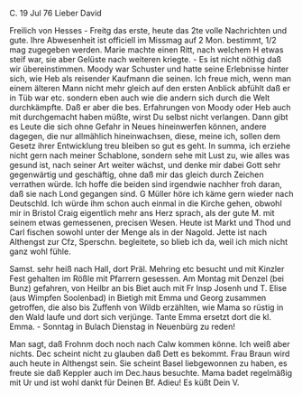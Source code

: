  C. 19 Jul 76
Lieber David

Freilich von Hesses - Freitg das erste, heute das 2te volle Nachrichten und gute. Ihre Abwesenheit ist officiell im Missmag auf 2 Mon. bestimmt, 1/2 mag zugegeben werden. Marie machte einen Ritt, nach welchem H etwas steif war, sie aber Gelüste nach weiteren kriegte. - Es ist nicht nöthig daß wir übereinstimmen. Moody war Schuster und hatte seine Erlebnisse hinter sich, wie Heb als reisender Kaufmann die seinen. Ich freue mich, wenn man einem älteren Mann nicht mehr gleich auf den ersten Anblick abfühlt daß er in Tüb war etc. sondern eben auch wie die andern sich durch die Welt durchkämpfte. Daß er aber die bes. Erfahrungen von Moody oder Heb auch mit durchgemacht haben müßte, wirst Du selbst nicht verlangen. Dann gibt es Leute die sich ohne Gefahr in Neues hineinwerfen können, andere dagegen, die nur allmählich hineinwachsen, diese, meine ich, sollen dem Gesetz ihrer Entwicklung treu bleiben so gut es geht. In summa, ich erziehe nicht gern nach meiner Schablone, sondern sehe mit Lust zu, wie alles was gesund ist, nach seiner Art weiter wächst, und denke mir dabei Gott sehr gegenwärtig und geschäftig, ohne daß mir das gleich durch Zeichen verrathen würde. Ich hoffe die beiden sind irgendwie nachher froh daran, daß sie nach Lond gegangen sind. 
G Müller höre ich käme gern wieder nach Deutschld. Ich würde ihm schon auch einmal in die Kirche gehen, obwohl mir in Bristol Craig eigentlich mehr ans Herz sprach, als der gute M. mit seinem etwas gemessenen, precisen Wesen. 
Heute ist Markt und Thod und Carl fischen sowohl unter der Menge als in der Nagold. Jette ist nach Althengst zur Cfz, Sperschn. begleitete, so blieb ich da, weil ich mich nicht ganz wohl fühle.

Samst. sehr heiß nach Hall, dort Präl. Mehring etc besucht und mit Kinzler Fest gehalten im Rößle mit Pfarrern gesessen. Am Montag mit Denzel (bei Bunz) gefahren, von Heilbr an bis Biet auch mit Fr Insp Josenh und T. Elise (aus Wimpfen Soolenbad) in Bietigh mit Emma und Georg zusammen getroffen, die also bis Zuffenh von Wildb erzählten, wie Mama so rüstig in den Wald laufe und dort sich verjünge. Tante Emma ersetzt dort die kl. Emma. - Sonntag in Bulach Dienstag in Neuenbürg zu reden!

Man sagt, daß Frohnm doch noch nach Calw kommen könne. Ich weiß aber nichts. Dec scheint nicht zu glauben daß Dett es bekommt. Frau Braun wird auch heute in Althengst sein. Sie scheint Basel liebgewonnen zu haben, es freute sie daß Keppler auch im Dec.haus besuchte. Mama badet regelmäßig mit Ur und ist wohl dankt für Deinen Bf. Adieu!
 Es küßt Dein V.
